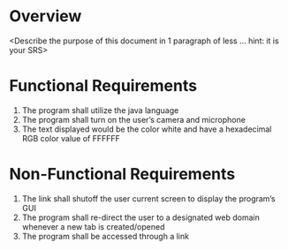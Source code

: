 # Overview
<Describe the purpose of this document in 1 paragraph of less … hint: it is
your SRS>
# Functional Requirements
 1. The program shall utilize the java language
 2. The program shall turn on the user’s camera and microphone
 3. The text displayed would be the color white and have a hexadecimal RGB color value of FFFFFF
# Non-Functional Requirements
 1. The link shall shutoff the user current screen to display the program’s GUI
 2. The program shall re-direct the user to a designated web domain whenever a new tab is created/opened
 3. The program shall be accessed through a link
 

